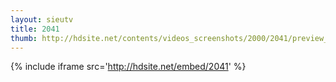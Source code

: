 ```yaml
---
layout: sieutv
title: 2041
thumb: http://hdsite.net/contents/videos_screenshots/2000/2041/preview_360p.mp4.jpg
---
```

{% include iframe src='http://hdsite.net/embed/2041' %}
 
